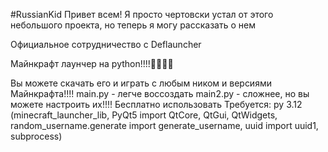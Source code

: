 #RussianKid
Привет всем! Я просто чертовски устал от этого небольшого проекта, но теперь я могу рассказать о нем

Официальное сотрудничество с Deflauncher

Майнкрафт лаунчер на python!!!!🥳🥳🥳🥳

Вы можете скачать его и играть с любым ником и версиями Майнкрафта!!!!
main.py - легче воссоздать
main2.py - сложнее, но вы можете настроить их!!!!
Бесплатно использовать
Требуется: py 3.12 (minecraft_launcher_lib, PyQt5 import QtCore, QtGui, QtWidgets, random_username.generate import generate_username, uuid import uuid1, subprocess)
